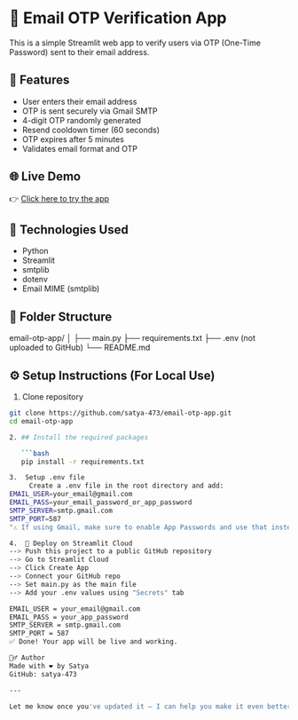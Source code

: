 # 🔐 Email OTP Verification App

This is a simple Streamlit web app to verify users via OTP (One-Time Password) sent to their email address.

## 🚀 Features

- User enters their email address
- OTP is sent securely via Gmail SMTP
- 4-digit OTP randomly generated
- Resend cooldown timer (60 seconds)
- OTP expires after 5 minutes
- Validates email format and OTP

## 🌐 Live Demo

👉 [Click here to try the app](https://email-otp-app-46oupmr4jbbutgyak4fbxp.streamlit.app)

## 🔧 Technologies Used

- Python
- Streamlit
- smtplib
- dotenv
- Email MIME (smtplib)

## 📁 Folder Structure
email-otp-app/
│
├── main.py
├── requirements.txt
├── .env (not uploaded to GitHub)
└── README.md

## ⚙️ Setup Instructions (For Local Use)

1.  Clone repository

```bash
git clone https://github.com/satya-473/email-otp-app.git
cd email-otp-app

2. ## Install the required packages

   ```bash
   pip install -r requirements.txt

3.  Setup .env file
     Create a .env file in the root directory and add:
EMAIL_USER=your_email@gmail.com
EMAIL_PASS=your_email_password_or_app_password
SMTP_SERVER=smtp.gmail.com
SMTP_PORT=587
"⚠️ If using Gmail, make sure to enable App Passwords and use that instead of your main password."

4.  🚀 Deploy on Streamlit Cloud
--> Push this project to a public GitHub repository
--> Go to Streamlit Cloud
--> Click Create App
--> Connect your GitHub repo
--> Set main.py as the main file
--> Add your .env values using "Secrets" tab

EMAIL_USER = your_email@gmail.com
EMAIL_PASS = your_app_password
SMTP_SERVER = smtp.gmail.com
SMTP_PORT = 587
✅ Done! Your app will be live and working.

🙋‍♂️ Author
Made with ❤️ by Satya
GitHub: satya-473

---

Let me know once you've updated it — I can help you make it even better if you'd like!












  


